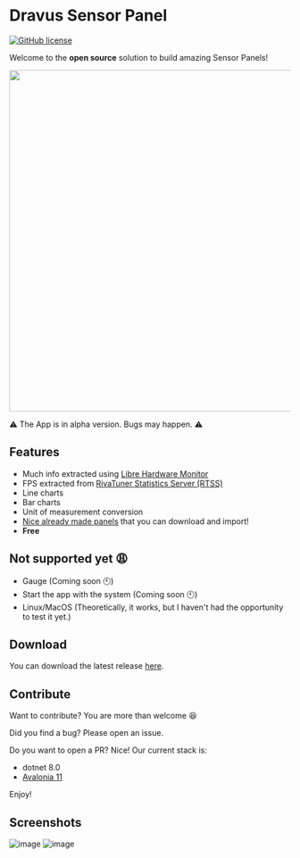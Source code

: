 # Dravus Sensor Panel
[![GitHub license](https://img.shields.io/github/license/ynixt/dravus-sensor-panel)](https://github.com/ynixt/dravus-sensor-panel/blob/master/LICENSE)

Welcome to the **open source** solution to build amazing Sensor Panels!

<img 
  src="https://github.com/user-attachments/assets/1e756721-93a3-4067-82d2-18e1ed947c6b" 
  width="612" width="360"/>

:warning: The App is in alpha version. Bugs may happen. :warning:

## Features

- Much info extracted using [Libre Hardware Monitor](https://github.com/LibreHardwareMonitor/LibreHardwareMonitor)
- FPS extracted from [RivaTuner Statistics Server (RTSS)](https://www.guru3d.com/page/rivatuner-rtss-homepage/)
- Line charts
- Bar charts
- Unit of measurement conversion
- [Nice already made panels](https://github.com/topics/dravus-sensor-panel) that you can download and import!
- **Free**

## Not supported yet :weary:

- Gauge (Coming soon :clock10:)
- Start the app with the system (Coming soon :clock10:)
- Linux/MacOS (Theoretically, it works, but I haven't had the opportunity to test it yet.)

## Download
You can download the latest release [here](https://github.com/ynixt/dravus-sensor-panel/releases).

## Contribute

Want to contribute? You are more than welcome :satisfied:

Did you find a bug? Please open an issue.

Do you want to open a PR? Nice! Our current stack is:
- dotnet 8.0
- [Avalonia 11](https://github.com/AvaloniaUI/Avalonia)

Enjoy!

## Screenshots

![image](https://github.com/user-attachments/assets/0972a508-b946-4afa-91a2-0ffa60a54bd5)
![image](https://github.com/user-attachments/assets/e157e9e8-36f2-4fde-bb3b-464743dc96b7)


